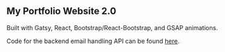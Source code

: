 ## My Portfolio Website 2.0
Built with Gatsy, React, Bootstrap/React-Bootstrap, and GSAP animations.

Code for the backend email handling API can be found [here](https://github.com/eoja82/Portfolio-Backend).

